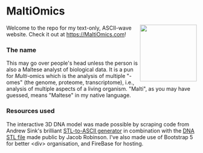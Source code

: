 # MaltiOmics
<img src="https://github.com/MatthewPace98/MaltiOmics/assets/74971601/38c64f42-dafb-493f-83ea-f0153b59403c" align="right" style="width: 150px;">

Welcome to the repo for my text-only, ASCII-wave website. Check it out at https://MaltiOmics.com! 

### The name
This may go over people's head unless the person is also a Maltese analyst of biological data. It is a pun for _Multi_-omics which is the analysis of multiple "-omes" (the genome, proteome, transcriptome), i.e., analysis of multiple aspects of a living organism. "Malti", as you may have guessed, means "Maltese" in my native language.

### Resources used
The interactive 3D DNA model was made possible by scraping code from Andrew Sink's brilliant [STL-to-ASCII generator](https://andrewsink.github.io/STL-to-ASCII-Generator/)
in combination with the [DNA STL file](https://3d.nih.gov/entries/3DPX-003919) made public by Jacob Robinson.  I've also made use of Bootstrap 5 for better \<div\> organisation, and FireBase for hosting.
